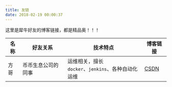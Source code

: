 ```yaml
---
title: 友链
date: 2018-02-19 00:00:37
---
```

这里是犀牛好友的博客链接，都是精品奥！！！

|名称|好友关系|技术特点|博客链接|
|---|---|---|---|
|方哥|币币生息公司的同事|运维相关，擅长 <br/> `docker`、`jenkins`、各种自动化运维|[CSDN](https://blog.csdn.net/BiuBiuBiu___)|